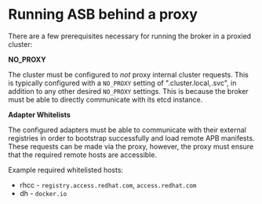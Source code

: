 # Running ASB behind a proxy

There are a few prerequisites necessary for running the broker in a proxied cluster:

**NO_PROXY**

The cluster must be configured to *not* proxy internal cluster requests. This
is typically configured with a `NO_PROXY` setting of ".cluster.local,.svc", in addition
to any other desired `NO_PROXY` settings. This is because the broker must be able
to directly communicate with its etcd instance.

**Adapter Whitelists**

The configured adapters must be able to communicate with their external registries
in order to bootstrap successfully and load remote APB manifests. These requests
can be made via the proxy, however, the proxy must ensure that the required remote
hosts are accessible.

Example required whitelisted hosts:

* rhcc - `registry.access.redhat.com`, `access.redhat.com`
* dh - `docker.io`
